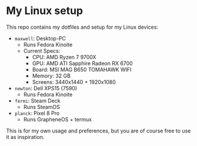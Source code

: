 # My Linux setup

This repo contains my dotfiles and setup for my Linux devices:

- `maxwell`: Desktop-PC
  - Runs Fedora Kinoite
  - Current Specs:
    - CPU: AMD Ryzen 7 9700X
    - GPU: AMD ATI Sapphire Radeon RX 6700
    - Board: MSI MAG B650 TOMAHAWK WIFI
    - Memory: 32 GB
    - Screens: 3440x1440 + 1920x1080
- `newton`: Dell XPS15 (7590)
  - Runs Fedora Kinoite
- `fermi`: Steam Deck
  - Runs SteamOS
- `planck`: Pixel 8 Pro
  - Runs GrapheneOS + termux

This is for my own usage and preferences, but you are of course free to use it
as inspiration.
